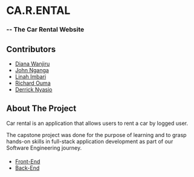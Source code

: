 # CA.R.ENTAL 

### -- The Car Rental Website

## Contributors
- [Diana Wanjiru](https://github.com/)
- [John Nganga](https://github.com/sean-code)
- [Linah Imbari](https://github.com/)
- [Richard Ouma](https://github.com/)
- [Derrick Nyasio](https://github.com/)

<!-- ABOUT THE PROJECT -->
## About The Project

Car rental is an application that allows users to rent a car by logged user.

The capstone project was done for the purpose of learning and to grasp hands-on skills in full-stack application development as part of our Software Engineering journey.


####
- [Front-End](https://sean-code.github.io/cars/)
- [Back-End](https://carstle-production.up.railway.app/cars)
